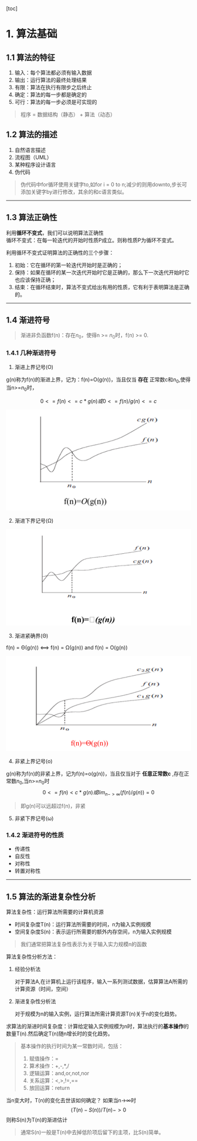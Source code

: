 [toc]
# 1. 算法基础

## 1.1 算法的特征

1. 输入：每个算法都必须有输入数据
2. 输出：运行算法的最终处理结果
3. 有限：算法在执行有限步之后终止
4. 确定：算法的每一步都是确定的
5. 可行：算法的每一步必须是可实现的

> 程序 = 数据结构（静态） + 算法（动态）

## 1.2 算法的描述

1. 自然语言描述
2. 流程图（UML）
3. 某种程序设计语言
4. 伪代码

> 伪代码中for循环使用关键字to,如for i = 0 to n;减少的则用downto,步长可添加关键字by进行修改，其余的和c语言类似。

---
## 1.3 算法正确性
利用**循环不变式**，我们可以说明算法正确性  
循环不变式：在每一轮迭代的开始时性质P成立。则称性质P为循环不变式。

利用循环不变式证明算法的正确性的三个步骤：
1. 初始：它在循环的第一轮迭代开始时是正确的；
2. 保持：如果在循环的某一次迭代开始时它是正确的，那么下一次迭代开始时它也应该保持正确；
3. 结束：在循环结束时，算法不变式给出有用的性质，它有利于表明算法是正确的。


---
## 1.4 渐进符号

>  渐进非负函数f(n)：存在$n_0$，使得n >= $n_0$时，f(n) >= 0.

### 1.4.1 几种渐进符号

1. 渐进上界记号(O)

g(n)称为f(n)的渐进上界，记为：f(n)=O(g(n))，当且仅当 **存在** 正常数c和$n_0$,使得当n>=$n_0$时，

$$0 <= f(n) <= c*g(n) 或 0 <= f(n)/g(n)<=c $$

![](assets/2024-06-02-13-42-31.png)

2. 渐进下界记号(Ω)

![](assets/渐进下界.png)

3. 渐进紧确界(Θ)

f(n) = Θ(g(n)) <==> f(n) = Ω(g(n)) and f(n) = O(g(n))

![](assets/渐进紧缺界.png)

4. 非紧上界记号(o)

g(n)称为f(n)的非紧上界，记为f(n)=o(g(n))，当且仅当对于 **任意正常数c** ,存在正常数$n_0$,当n>=$n_0$时
$$0 <= f(n) <c*g(n) 或 lim_{n->∞}(f(n)/g(n))=0$$
> 即g(n)可以远超过f(n)，非紧

5. 非紧下界记号(ω)


### 1.4.2 渐进符号的性质

- 传递性
- 自反性
- 对称性
- 转置对称性
---
##  1.5 算法的渐进复杂性分析
算法复杂性：运行算法所需要的计算机资源
- 时间复杂度T(n)：运行算法所需要的时间，n为输入实例规模
- 空间复杂度S(n)：表示运行所需要的额外内存空间，n为输入实例规模
> 我们通常把算法复杂性表示为关于输入实力规模n的函数

算法复杂性分析方法：
1. 经验分析法

   对于算法A,在计算机上运行该程序，输入一系列测试数据，估算算法A所需的计算资源（时间，空间）

2. 渐进复杂性分析法

     对于规模为n的输入实例，运行算法所需计算资源T(n)关于n的变化趋势。

求算法的渐进时间复杂度：计算给定输入实例规模为n时，算法执行的**基本操作**的数量T(n).然后确定T(n)随n增长时的变化趋势。  

> 基本操作的执行时间为某一常数时间，包括：  
> 1. 赋值操作：=
> 2. 算术操作：+,-,*,/
> 3. 逻辑运算：and,or,not,nor
> 4. 关系运算：<,>,!=,==
> 5. 放回运算：return

   当n变大时，T(n)的变化去世该如何确定？  如果当n->∞时
   $$(T(n)-S(n))/T(n) -> 0$$
   则称S(n)为T(n)的渐进估计

   > 通常S(n)一般是T(n)中去掉低阶项后留下的主项，比S(n)简单。
